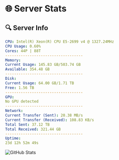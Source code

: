 # 🌐 Server Stats
## 🔍 Server Info
```yaml
CPU: Intel(R) Xeon(R) CPU E5-2699 v4 @ 1327.24MHz
CPU Usage: 0.60%
Cores: 44P | 88T
-----------------------------------
Memory:
Current Usage: 145.83 GB/503.74 GB
Available: 354.48 GB
-----------------------------------
Disk:
Current Usage: 64.00 GB/1.71 TB
Free: 1.56 TB
-----------------------------------
GPU:
No GPU detected
-----------------------------------
Network:
Current Transfer (Sent): 20.38 MB/s
Current Transfer (Received): 108.83 KB/s
Total Sent: 37.12 TB
Total Received: 321.44 GB
-----------------------------------
Uptime:
23d 12h 52m 49s
```
![GitHub Stats](https://img.shields.io/badge/Updated-2025-03-31_10:15:38-blue)